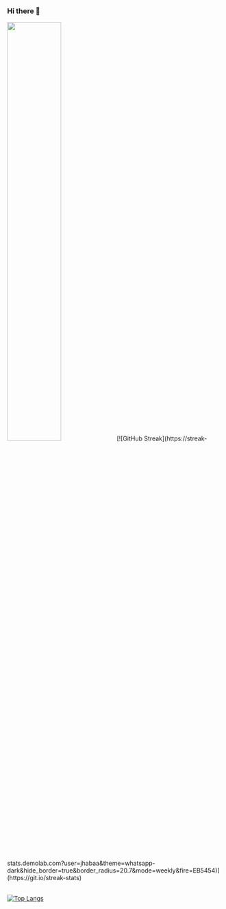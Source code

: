 ### Hi there 👋
<img src="https://IMG_2533.jpeg" width="50%" height="50%"/>
[![GitHub Streak](https://streak-stats.demolab.com?user=jhabaa&theme=whatsapp-dark&hide_border=true&border_radius=20.7&mode=weekly&fire=EB5454)](https://git.io/streak-stats)

<br>[![Top Langs](https://github-readme-stats.vercel.app/api/top-langs/?username=jhabaa&layout=donut-vertical)](https://github.com/jhabaa/jhabaa)</br>
